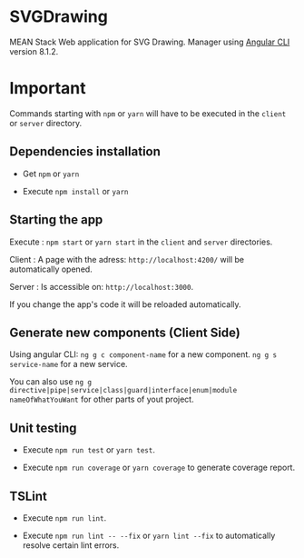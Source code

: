# SVGDrawing
MEAN Stack Web application for SVG Drawing.
Manager using [Angular CLI](https://github.com/angular/angular-cli) version 8.1.2.

# Important

Commands starting with `npm` or `yarn` will have to be executed in the `client` or `server` directory.

## Dependencies installation

-   Get `npm` or `yarn`

-   Execute `npm install` or `yarn`

## Starting the app

Execute : `npm start` or `yarn start` in the `client` and `server` directories.

Client :
A page with the adress: `http://localhost:4200/` will be automatically opened.

Server :
Is accessible on: `http://localhost:3000`.

If you change the app's code it will be reloaded automatically.

## Generate new components (Client Side)

Using angular CLI: 
	`ng g c component-name` for a new component.
	`ng g s service-name` for a new service.

You can also use `ng g directive|pipe|service|class|guard|interface|enum|module nameOfWhatYouWant` for other parts of yout project.

## Unit testing

-   Execute `npm run test` or `yarn test`.

-   Execute `npm run coverage` or `yarn coverage` to generate coverage report.

## TSLint

-   Execute `npm run lint`.

-   Execute `npm run lint -- --fix` or `yarn lint --fix` to automatically resolve certain lint errors.
